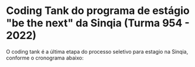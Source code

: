 # Coding Tank do programa de estágio "be the next" da Sinqia (Turma 954 - 2022)

O coding tank é a última etapa do processo seletivo para estagio na Sinqia, conforme o cronograma abaixo:

